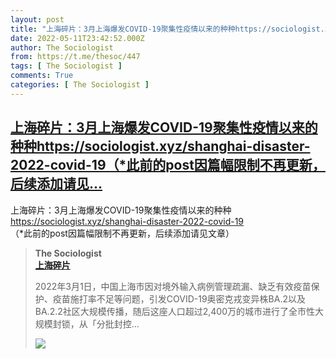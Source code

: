 ```yaml
---
layout: post
title: "上海碎片：3月上海爆发COVID-19聚集性疫情以来的种种https://sociologist.xyz/shanghai-disaster-2022-covid-19（*此前的post因篇幅限制不再更新，后续添加请见"
date: 2022-05-11T23:42:52.000Z
author: The Sociologist
from: https://t.me/thesoc/447
tags: [ The Sociologist ]
comments: True
categories: [ The Sociologist ]
---
```

<!--1652312572000-->
[上海碎片：3月上海爆发COVID-19聚集性疫情以来的种种https://sociologist.xyz/shanghai-disaster-2022-covid-19（*此前的post因篇幅限制不再更新，后续添加请见...](https://t.me/thesoc/447)
------

<div>
<p>上海碎片：3月上海爆发COVID-19聚集性疫情以来的种种<br><a href="https://sociologist.xyz/shanghai-disaster-2022-covid-19" target="_blank" rel="noopener">https://sociologist.xyz/shanghai-disaster-2022-covid-19</a><br>（*此前的post因篇幅限制不再更新，后续添加请见文章）</p><blockquote><b>The Sociologist</b><br><b><a href="https://sociologist.xyz/shanghai-disaster-2022-covid-19">                        上海碎片</a></b><br><p>2022年3月1日，中国上海市因对境外输入病例管理疏漏、缺乏有效疫苗保护、疫苗施打率不足等问题，引发COVID-19奥密克戎变异株BA.2以及BA.2.2社区大规模传播，随后这座人口超过2,400万的城市进行了全市性大规模封锁，从「分批封控...</p><img src="https://cdn4.telegram-cdn.org/file/WOzPqD7kfRt76qyw8BN9aKIDjeR8M9jZ5Hb2jxGCs0GmZ319m5WaHbtBha4b7STxZWPnOJpmgjRI3piu8mVDaswNCVtJnMhctjqaDJZ6Vyo-1HyocKEuAqpL1o9CwTJ1_A_gthwQrttdw3STmwmM_R5AV6p6Nx4lbQIYoeUHETejImRHRL3zGn_x6OekEYs5eMLlLLyVnFM4D5v26-pHkyikP5ZSWbXFKlkV9duBXmw84TsTjQTAI2sJRt5Fs6RpWNs3_Rf7AwbYj07k1p5aydoUz5ayJsyBbbSD-TDiNQ0VfR8edIEUGzaUaCb5GEyf3S3jt_qXsftHBWj5XFEFRw.jpg" referrerpolicy="no-referrer"></blockquote>
</div>
